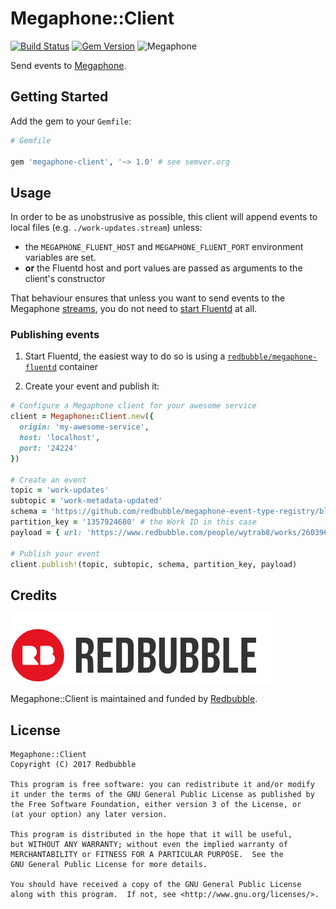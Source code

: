 Megaphone::Client
=================

[![Build Status](https://badge.buildkite.com/9f4fdb370f5f295ee6bf3d68937b1be2d7cf9bf65b2c7b4213.svg?branch=master)](https://buildkite.com/redbubble/megaphone-client-ruby)
[![Gem Version](https://badge.fury.io/rb/megaphone-client.svg)](https://badge.fury.io/rb/megaphone-client)
![Megaphone](https://img.shields.io/badge/Megaphone-2.0.0-blue.svg)

Send events to [Megaphone](https://github.com/redbubble/Megaphone).

Getting Started
---------------

Add the gem to your `Gemfile`:

```ruby
# Gemfile

gem 'megaphone-client', '~> 1.0' # see semver.org
```

Usage
-----

In order to be as unobstrusive as possible, this client will append events to local files (e.g. `./work-updates.stream`) unless:

- the `MEGAPHONE_FLUENT_HOST` and `MEGAPHONE_FLUENT_PORT` environment variables are set.
- **or** the Fluentd host and port values are passed as arguments to the client's constructor

That behaviour ensures that unless you want to send events to the Megaphone [streams][stream], you do not need to [start Fluentd][megaphone-fluentd] at all.

  [stream]: https://github.com/redbubble/megaphone#stream
  [megaphone-fluentd]: https://github.com/redbubble/megaphone-fluentd-container

### Publishing events

1. Start Fluentd, the easiest way to do so is using a [`redbubble/megaphone-fluentd`][megaphone-fluentd] container

1. Create your event and publish it:

```ruby
# Configure a Megaphone client for your awesome service
client = Megaphone::Client.new({
  origin: 'my-awesome-service',
  host: 'localhost',
  port: '24224'
})

# Create an event
topic = 'work-updates'
subtopic = 'work-metadata-updated'
schema = 'https://github.com/redbubble/megaphone-event-type-registry/blob/master/streams/work-updates-schema-1.0.0.json'
partition_key = '1357924680' # the Work ID in this case
payload = { url: 'https://www.redbubble.com/people/wytrab8/works/26039653-toadally-rad' }

# Publish your event
client.publish!(topic, subtopic, schema, partition_key, payload)
```

Credits
-------

[![](doc/redbubble.png)][redbubble]

Megaphone::Client is maintained and funded by [Redbubble][redbubble].

  [redbubble]: https://www.redbubble.com

License
-------

    Megaphone::Client
    Copyright (C) 2017 Redbubble

    This program is free software: you can redistribute it and/or modify
    it under the terms of the GNU General Public License as published by
    the Free Software Foundation, either version 3 of the License, or
    (at your option) any later version.

    This program is distributed in the hope that it will be useful,
    but WITHOUT ANY WARRANTY; without even the implied warranty of
    MERCHANTABILITY or FITNESS FOR A PARTICULAR PURPOSE.  See the
    GNU General Public License for more details.

    You should have received a copy of the GNU General Public License
    along with this program.  If not, see <http://www.gnu.org/licenses/>.
